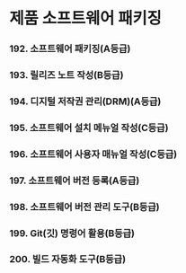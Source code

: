 # 제품 소프트웨어 패키징

### 192. 소프트웨어 패키징(A등급)

### 193. 릴리즈 노트 작성(B등급)

### 194. 디지털 저작권 관리(DRM)(A등급)

### 195. 소프트웨어 설치 메뉴얼 작성(C등급)

### 196. 소프트웨어 사용자 매뉴얼 작성(C등급)

### 197. 소프트웨어 버전 등록(A등급)

### 198. 소프트웨어 버전 관리 도구(B등급)

### 199. Git(깃) 명령어 활용(B등급)

### 200. 빌드 자동화 도구(B등급)
